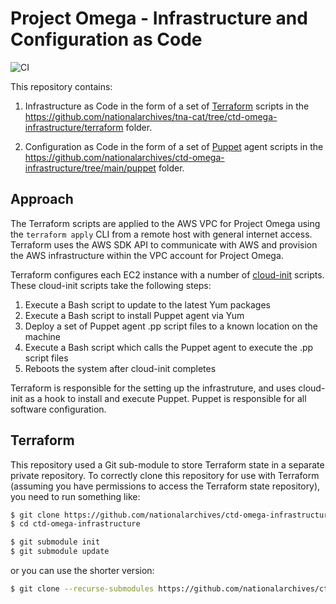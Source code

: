 # Project Omega - Infrastructure and Configuration as Code

![CI](https://github.com/nationalarchives/ctd-omega-infrastructure/actions/workflows/ci.yml/badge.svg)

This repository contains:

1. Infrastructure as Code in the form of a set of [Terraform](https://www.terraform.io/) scripts in the https://github.com/nationalarchives/tna-cat/tree/ctd-omega-infrastructure/terraform folder.

2. Configuration as Code in the form of a set of [Puppet](https://www.puppet.com/) agent scripts in the https://github.com/nationalarchives/ctd-omega-infrastructure/tree/main/puppet folder.

## Approach
The Terraform scripts are applied to the AWS VPC for Project Omega using the `terraform apply` CLI from a remote host with general internet access. Terraform uses the AWS SDK API to communicate with AWS and provision the AWS infrastructure within the VPC account for Project Omega.

Terraform configures each EC2 instance with a number of [cloud-init](https://cloud-init.io/) scripts. These cloud-init scripts take the following steps:
1. Execute a Bash script to update to the latest Yum packages
2. Execute a Bash script to install Puppet agent via Yum
3. Deploy a set of Puppet agent .pp script files to a known location on the machine
4. Execute a Bash script which calls the Puppet agent to execute the .pp script files
5. Reboots the system after cloud-init completes

Terraform is responsible for the setting up the infrastruture, and uses cloud-init as a hook to install and execute Puppet. Puppet is responsible for all software configuration.

## Terraform
This repository used a Git sub-module to store Terraform state in a separate private repository. To correctly clone this repository for use with Terraform (assuming you have permissions to access the Terraform state repository), you need to run something like:

```bash
$ git clone https://github.com/nationalarchives/ctd-omega-infrastructure.git
$ cd ctd-omega-infrastructure

$ git submodule init
$ git submodule update
```

or you can use the shorter version:
```bash
$ git clone --recurse-submodules https://github.com/nationalarchives/ctd-omega-infrastructure.git
```
